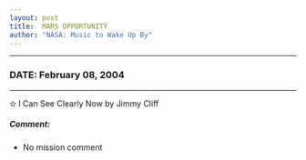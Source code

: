 ```yaml
---
layout: post
title:  MARS OPPORTUNITY
author: "NASA: Music to Wake Up By"
---
```


----
### DATE: February 08, 2004
----
✫ I Can See Clearly Now by Jimmy Cliff

##### Comment:
* No mission comment
